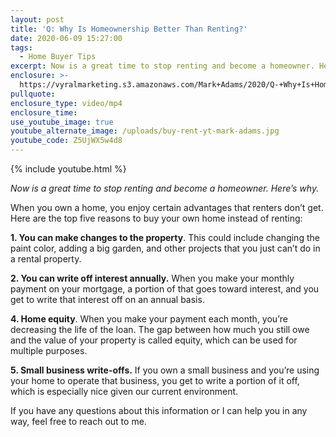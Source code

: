 ```yaml
---
layout: post
title: 'Q: Why Is Homeownership Better Than Renting?'
date: 2020-06-09 15:27:00
tags:
  - Home Buyer Tips
excerpt: Now is a great time to stop renting and become a homeowner. Here’s why.
enclosure: >-
  https://vyralmarketing.s3.amazonaws.com/Mark+Adams/2020/Q-+Why+Is+Homeownership+Better+Than+Renting_.mp4
pullquote:
enclosure_type: video/mp4
enclosure_time:
use_youtube_image: true
youtube_alternate_image: /uploads/buy-rent-yt-mark-adams.jpg
youtube_code: Z5UjWX5w4d8
---
```


{% include youtube.html %}

*Now is a great time to stop renting and become a homeowner. Here’s why.*

When you own a home, you enjoy certain advantages that renters don’t get. Here are the top five reasons to buy your own home instead of renting:

**1\. You can make changes to the property**. This could include changing the paint color, adding a big garden, and other projects that you just can’t do in a rental property.

**2\. You can write off interest annually.** When you make your monthly payment on your mortgage, a portion of that goes toward interest, and you get to write that interest off on an annual basis.

**4\. Home equity**. When you make your payment each month, you’re decreasing the life of the loan. The gap between how much you still owe and the value of your property is called equity, which can be used for multiple purposes.

**5\. Small business write-offs.** If you own a small business and you’re using your home to operate that business, you get to write a portion of it off, which is especially nice given our current environment.

If you have any questions about this information or I can help you in any way, feel free to reach out to me.